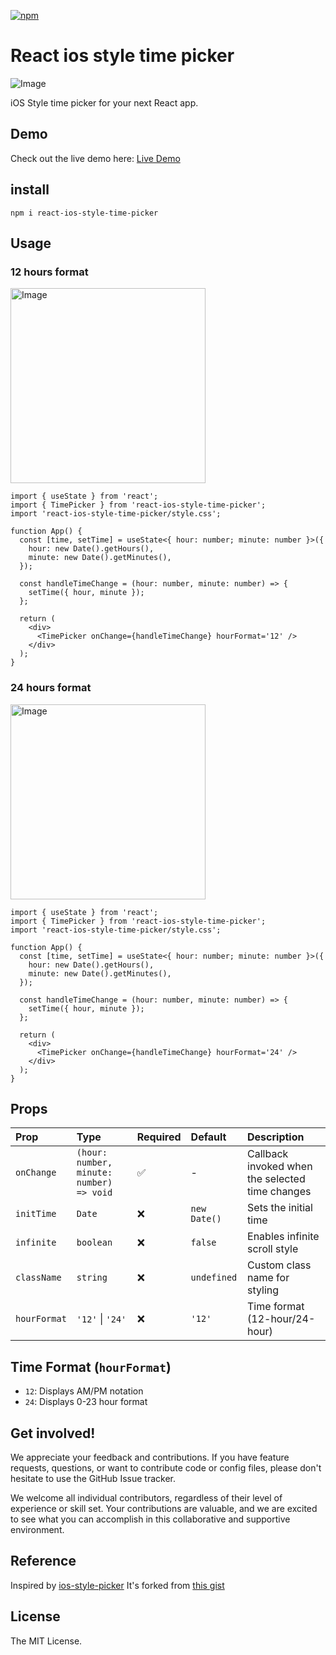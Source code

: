 [![npm](https://img.shields.io/npm/v/react-ios-style-time-picker)](https://www.npmjs.com/package/react-ios-style-time-picker)

# React ios style time picker

![Image](https://github.com/user-attachments/assets/ff08826c-d6ac-408a-a934-b9746367311b)

iOS Style time picker for your next React app.

## Demo

Check out the live demo here: [Live Demo](https://eric-hjh.github.io/react-ios-style-time-picker/?path=/story/timepicker--default)

## install

```
npm i react-ios-style-time-picker
```

## Usage

### 12 hours format

<img width="312" alt="Image" src="https://github.com/user-attachments/assets/fe6aa3d2-9888-4353-a1f0-9ff258eaf1c2" />

```tsx
import { useState } from 'react';
import { TimePicker } from 'react-ios-style-time-picker';
import 'react-ios-style-time-picker/style.css';

function App() {
  const [time, setTime] = useState<{ hour: number; minute: number }>({
    hour: new Date().getHours(),
    minute: new Date().getMinutes(),
  });

  const handleTimeChange = (hour: number, minute: number) => {
    setTime({ hour, minute });
  };

  return (
    <div>
      <TimePicker onChange={handleTimeChange} hourFormat='12' />
    </div>
  );
}
```

### 24 hours format

<img width="312" alt="Image" src="https://github.com/user-attachments/assets/d3bc1fab-5ee9-4072-8f56-f502e3019d7e" />

```tsx
import { useState } from 'react';
import { TimePicker } from 'react-ios-style-time-picker';
import 'react-ios-style-time-picker/style.css';

function App() {
  const [time, setTime] = useState<{ hour: number; minute: number }>({
    hour: new Date().getHours(),
    minute: new Date().getMinutes(),
  });

  const handleTimeChange = (hour: number, minute: number) => {
    setTime({ hour, minute });
  };

  return (
    <div>
      <TimePicker onChange={handleTimeChange} hourFormat='24' />
    </div>
  );
}
```

## Props

| Prop         | Type                                     | Required | Default      | Description                                     |
| :----------- | :--------------------------------------- | :------- | :----------- | :---------------------------------------------- |
| `onChange`   | `(hour: number, minute: number) => void` | ✅       | -            | Callback invoked when the selected time changes |
| `initTime`   | `Date`                                   | ❌       | `new Date()` | Sets the initial time                           |
| `infinite`   | `boolean`                                | ❌       | `false`      | Enables infinite scroll style                   |
| `className`  | `string`                                 | ❌       | `undefined`  | Custom class name for styling                   |
| `hourFormat` | `'12'` \| `'24'`                         | ❌       | `'12'`       | Time format (12-hour/24-hour)                   |

## Time Format (`hourFormat`)

- `12`: Displays AM/PM notation
- `24`: Displays 0-23 hour format

## Get involved!

We appreciate your feedback and contributions. If you have feature requests, questions, or want to contribute code or config files, please don't hesitate to use the GitHub Issue tracker.

We welcome all individual contributors, regardless of their level of experience or skill set. Your contributions are valuable, and we are excited to see what you can accomplish in this collaborative and supportive environment.

## Reference

Inspired by [ios-style-picker](https://www.npmjs.com/package/ios-style-picker?activeTab=readme)
It's forked from [this gist](https://gist.github.com/wjpeters/876a8fe4040a2bb4b4eb28d2270620a5)

## License

The MIT License.

